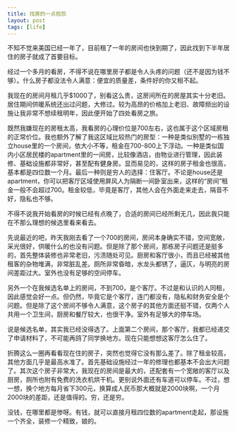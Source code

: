 ```yaml
---
title: 找房的一点抱怨
layout: post
tags: [life]
---
```


不知不觉来美国已经一年了，目前租了一年的房间也快到期了，因此找到下半年居住的房子就成了首要目标。

经过一个多月的看房，不得不说在哪里房子都是令人头疼的问题（还不是因为钱不够）。什么房子都没法令人满意：便宜的质量差，条件好的你又租不起。

我现在的房间月租几乎$1000了，别看这么贵，这房间所在的房屋其实十分老旧。居住期间供暖系统还出过问题，大修过。较为高昂的价格加上老旧、故障频出的设施让我非常不想续租明年，因此便开始了四处看房之旅。

既然我嫌现在的房租太高，我看房的心理价位是700左右，这也属于这个区域房租的正常价位。我也额外了解了我这区域比较热门的房型：一种是类似别墅的一栋独立house里的一个房间，依大小不等，租金在700-800上下浮动。一种是类似国内小区居民楼的apartment里的一间房，比较像酒店，由物业进行管理，因此装修、基础设施都非常好，甚至配有健身房。显而易见的，这样的房子租金也很高，基本都是四位数一个月。最后一种则是穷人的选择：住客厅。不论是house还是apartment，你可以把客厅区域使用屏风人为隔断一间卧室出来，这样的“房间”租金一般不会超过700。租金较低，毕竟是客厅，其他人会在外面走来走去，隔音不好，隐私也不够。

不得不说我开始看房的时候已经有点晚了，合适的房间已经所剩无几，因此我只能在不那么理想的候选里看来看去。

先说最近的吧，昨天我刚去看了一个700的房间，房间本身确实不错，空间宽敞，采光很好，供暖什么的也没有问题。但是除了那个房间，那栋房子问题还是挺多的，首先整体装修也非常老旧，污渍随处可见。厨房和客厅很小，而且已经被其他租客的杂物堆满，非常脏乱差。厕所非常昏暗，水龙头都锈了，逼仄，与明亮的房间差距过大。室外也没有足够的空间停车。

另外一个在我候选名单上的房间，不到700，是个客厅。不过是和认识的人同租，因此感觉会好一点。但仍然，毕竟它是个客厅，连门都没有，隐私和财务安全是个问题。但是除了这个房间不够令人满意，这个房子的其他方面还挺不错，仅两个人共用一个卫生间，厨房和餐厅较大，也很干净。室外有足够大的停车场。

说是候选名单，其实我已经没得选了。上面第二个房间，那个客厅，我都已经递交了申请材料了，不可能再鸽了同学换地方。现在只能想想这客厅怎么住了。

折腾这么一圈再看看现在住的房子，突然也觉得它没有那么差了。除了租金较高，其他方面几乎是最高水准了。首先基础设施经过一年的修理也都基本不会出大问题了。其次这个房子非常大，我现在的房间是最大的，还配套有一个宽敞的客厅以及厨房，厕所也附有免费的洗衣机烘干机。更别说外面还有车道可以停车。不过，想一想，换个地方每月省下300元，换算成人民币那大概就是2000块啊，一个月2000块的差距，还是值得的。穷，还是穷。

没钱，在哪里都是惨呀。有钱，就可以直接月租四位数的apartment走起，那设施一个齐全，装修一个精致，娘的。
